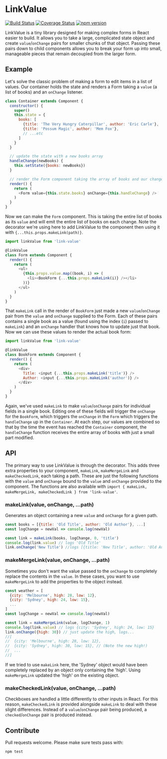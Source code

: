 # LinkValue

[![Build Status](https://travis-ci.org/drewschrauf/link-value.svg?branch=master)](https://travis-ci.org/drewschrauf/link-value)
[![Coverage Status](https://coveralls.io/repos/github/drewschrauf/link-value/badge.svg?branch=master)](https://coveralls.io/github/drewschrauf/link-value?branch=master)
[![npm version](https://badge.fury.io/js/link-value.svg)](https://badge.fury.io/js/link-value)

LinkValue is a tiny library designed for making complex forms in React easier to build. It allows you to take a large, complicated state object and create `value`/`onChange` pairs for smaller chunks of that object. Passing these pairs down to child components allows you to break your form up into small, manageable pieces that remain decoupled from the larger form.

## Example

Let's solve the classic problem of making a form to edit items in a list of values. Our container holds the state and renders a Form taking a `value` (a list of books) and an `onChange` listener.

```javascript
class Container extends Component {
  constructor() {
    super()
    this.state = {
      books: [
        {title: 'The Very Hungry Caterpillar', author: 'Eric Carle'},
        {title: 'Possum Magic', author: 'Mem Fox'},
        // ...etc
      ]
    }
  }

  // update the state with a new books array
  handleChange(newBooks) {
    this.setState({books: newBooks})
  }

  // render the Form component taking the array of books and our change handler
  render() {
    return (
      <Form value={this.state.books} onChange={this.handleChange} />
    )
  }
}
```

Now we can make the `Form` component. This is taking the entire list of books as its `value` and will emit the entire list of books on each change. Note the decorator we're using here to add LinkValue to the component then using it with `{...this.props.makeLink(path)}`.

```javascript
import linkValue from 'link-value'

@linkValue
class Form extends Component {
  render() {
    return (
      <ul>
        {this.props.value.map((book, i) => (
          <li><BookForm {...this.props.makeLink(i)} /></li>
        ))}
      </ul>
    )
  }
}
```

That `makeLink` call in the render of `BookForm` just made a new `value`/`onChange` pair from the `value` and `onChange` supplied to the Form. Each of these pairs contains a single book as a value (found using the index (`i`) passed to `makeLink`) and an `onChange` handler that knows how to update just that book. Now we can use these values to render the actual book form:

```javascript
import linkValue from 'link-value'

@linkValue
class BookForm extends Component {
  render() {
    return (
      <div>
        Title: <input {...this.props.makeLink('title')} />
        Author: <input {...this.props.makeLink('author')} />
      </div>
    )
  }
}
```

Again, we've used `makeLink` to make `value`/`onChange` pairs for individual fields in a single book. Editing one of these fields will trigger the `onChange` for the `BookForm`, which triggers the `onChange` in the `Form` which triggers the `handleChange` up in the `Container`. At each step, our values are combined so that by the time the event has reached the `Container` component, the `handleChange` function receives the entire array of books with just a small part modified.

## API

The primary way to use LinkValue is through the decorator. This adds three extra properties to your component, `makeLink`, `makeMergeLink` and `makeCheckedLink`, each taking a path. These are just the following functions with the `value` and `onChange` bound to the `value` and `onChange` provided to the component. The functions are also available with `import { makeLink, makeMergeLink, makeCheckedLink } from 'link-value'`.

### makeLink(value, onChange, ...path)

Generates an object containing a new `value` and `onChange` for a given path.

```javascript
const books = [{title: 'Old Title', author: 'Old Author'}, ...]
const logChange = newVal => console.log(newVal)

const link = makeLink(books, logChange, 0, 'title')
console.log(link.value) // logs 'Old Title'
link.onChange('New Title') //logs [{title: 'New Title', author: 'Old Author'}, ...]
```

### makeMergeLink(value, onChange, ...path)

Sometimes you don't want the value passed to the `onChange` to completely replace the contents in the `value`. In these cases, you want to use `makeMergeLink` to add the properties to the object instead.

```javascript
const weather = [
  {city: 'Melbourne', high: 28, low: 12},
  {city: 'Sydney', high: 24, low: 15},
  ...
]
const logChange = newVal => console.log(newVal)

const link = makeMergeLink(value, logChange, 1)
console.log(link.value) // logs {city: 'Sydney', high: 24, low: 15}
link.onChange({high: 30}) // just update the high, logs...
//[
//  {city: 'Melbourne', high: 28, low: 12},
//  {city: 'Sydney', high: 30, low: 15}, // (Note the new high!)
//  ...
//]
```

If we tried to use `makeLink` here, the 'Sydney' object would have been completely replaced by an object only containing the 'high'. Using `makeMergeLink` updated the 'high' on the existing object.

### makeCheckedLink(value, onChange, ...path)

Checkboxes are handled a little differently to other inputs in React. For this reason, `makeCheckedLink` is provided alongside `makeLink` to deal with these slight differences. Instead of a `value`/`onChange` pair being produced, a `checked`/`onChange` pair is produced instead.

## Contribute

Pull requests welcome. Please make sure tests pass with:

```
npm test
```
